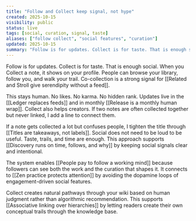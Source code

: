 ```yaml
---
title: "Follow and Collect keep signal, not hype"
created: 2025-10-15
visibility: public
status: live
tags: [social, curation, signal, taste]
aliases: ["follow collect", "social features", "curation"]
updated: 2025-10-15
summary: "Follow is for updates. Collect is for taste. That is enough social. No likes. No karma. No hidden rank."
---
```


Follow is for updates. Collect is for taste. That is enough social. When you Collect a note, it shows on your profile. People can browse your library, follow you, and walk your trail. Co-collection is a strong signal for [[Related and Stroll give serendipity without a feed]].

This stays human. No likes. No karma. No hidden rank. Updates live in the [[Ledger replaces feeds]] and in monthly [[Release is a monthly human wrap]]. Collect also helps creators. If two notes are often collected together but never linked, I add a line to connect them.

If a note gets collected a lot but confuses people, I tighten the title through [[Titles are takeaways, not labels]]. Social does not need to be loud to be useful. Taste, trails, and time are enough. This approach supports [[Discovery runs on time, follows, and why]] by keeping social signals clear and intentional.

The system enables [[People pay to follow a working mind]] because followers can see both the work and the curation that shapes it. It connects to [[Zen practice protects attention]] by avoiding the dopamine loops of engagement-driven social features.

Collect creates natural pathways through your wiki based on human judgment rather than algorithmic recommendation. This supports [[Associative linking over hierarchies]] by letting readers create their own conceptual trails through the knowledge base.
